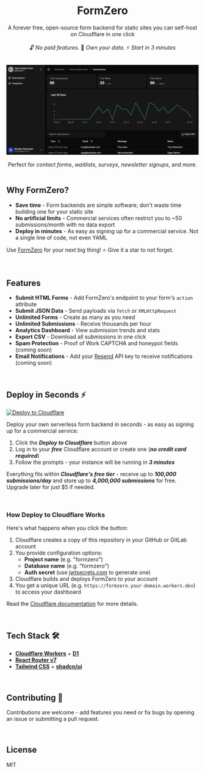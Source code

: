 <h1 align="center">FormZero</h1>

<div align="center">
  A forever free, open-source form backend for static sites you can self-host on Cloudflare in one click
  <br/>
  <br/>
  🔓 <em>No paid features.</em> 📀 <em>Own your data.</em> ⚡️ <em>Start in 3 minutes</em>
</div>

<br/>

![FormZero Dashboard](media/screenshot.png)

<div align="center">Perfect for <em>contact forms</em>, <em>waitlists</em>, <em>surveys</em>, <em>newsletter signups</em>, and more.</div>

<br/>

## Why FormZero?

- **Save time** - Form backends are simple software; don't waste time building one for your static site
- **No artificial limits** - Commercial services often restrict you to ~50 submissions/month with no data export
- **Deploy in minutes** - As easy as signing up for a commercial service. Not a single line of code, not even YAML

Use [FormZero](https://github.com/BohdanPetryshyn/formzero) for your next big thing! ⭐ Give it a star to not forget.

<br/>

## Features

- **Submit HTML Forms** - Add FormZero's endpoint to your form's `action` attribute
- **Submit JSON Data** - Send payloads via `fetch` or `XMLHttpRequest`
- **Unlimited Forms** - Create as many as you need
- **Unlimited Submissions** - Receive thousands per hour
- **Analytics Dashboard** - View submission trends and stats
- **Export CSV** - Download all submissions in one click
- **Spam Protection** - Proof of Work CAPTCHA and honeypot fields (coming soon)
- **Email Notifications** - Add your [Resend](http://resend.com) API key to receive notifications (coming soon)

<br/>

## Deploy in Seconds ⚡

[![Deploy to Cloudflare](https://deploy.workers.cloudflare.com/button)](https://deploy.workers.cloudflare.com/?url=https://github.com/BohdanPetryshyn/formzero)

Deploy your own serverless form backend in seconds - as easy as signing up for a commercial service:

1. Click the ***Deploy to Cloudflare*** button above
2. Log in to your ***free*** Cloudflare account or create one (***no credit card required***)
3. Follow the prompts - your instance will be running in ***3 minutes***

Everything fits within ***Cloudflare's free tier*** - receive up to ***100,000 submissions/day*** and store up to ***4,000,000 submissions*** for free. Upgrade later for just $5 if needed.

<br/>

### How Deploy to Cloudflare Works

Here's what happens when you click the button:

1. Cloudflare creates a copy of this repository in your GitHub or GitLab account
2. You provide configuration options:
   - **Project name** (e.g. "formzero")
   - **Database name** (e.g. "formzero")
   - **Auth secret** (use [jwtsecrets.com](https://jwtsecrets.com) to generate one)
3. Cloudflare builds and deploys FormZero to your account
4. You get a unique URL (e.g. `https://formzero.your-domain.workers.dev`) to access your dashboard

Read the [Cloudflare documentation](https://developers.cloudflare.com/workers/platform/deploy-buttons/) for more details.

<br/>

## Tech Stack 🛠️

- **[Cloudflare Workers](https://workers.cloudflare.com/)** + **[D1](https://developers.cloudflare.com/d1/)**
- **[React Router v7](https://reactrouter.com/)**
- **[Tailwind CSS](https://tailwindcss.com/)** + **[shadcn/ui](https://ui.shadcn.com/)**

<br/>

## Contributing 🤝

Contributions are welcome - add features you need or fix bugs by opening an issue or submitting a pull request.

<br/>

## License

MIT

